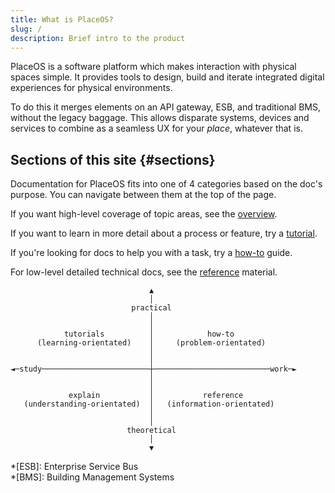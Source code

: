 ```yaml
---
title: What is PlaceOS?
slug: /
description: Brief intro to the product
---
```

<!-- This is a placeholder page in markdown to be replaced post-mvp with a more pleasing React page -->

PlaceOS is a software platform which makes interaction with physical spaces simple.
It provides tools to design, build and iterate integrated digital experiences for physical environments.

To do this it merges elements on an API gateway, ESB, and traditional BMS, without the legacy baggage.
This allows disparate systems, devices and services to combine as a seamless UX for your _place_, whatever that is.

## Sections of this site {#sections}

Documentation for PlaceOS fits into one of 4 categories based on the doc's purpose. 
You can navigate between them at the top of the page.

If you want high-level coverage of topic areas, see the [overview](../overview).

If you want to learn in more detail about a process or feature, try a [tutorial](../tutorial/).

If you're looking for docs to help you with a task, try a [how-to](../how-to/) guide.

For low-level detailed technical docs, see the [reference](../reference/) material.

```text
                               ▲
                               │
                           practical
                               │
                               │
            tutorials          │            how-to
      (learning-orientated)    │     (problem-orientated)
                               │
                               │
◄─study────────────────────────┼──────────────────────────work─►
                               │
                               │
             explain           │           reference
   (understanding-orientated)  │   (information-orientated)
                               │
                               │
                          theoretical
                               │
                               ▼
```


*[ESB]: Enterprise Service Bus  
*[BMS]: Building Management Systems